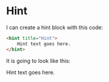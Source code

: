 # Hint

I can create a hint block with this code:

```html
<hint title="Hint">
    Hint text goes here.
</hint>
```

It is going to look like this:

<hint title="Hint">
    Hint text goes here.
</hint>